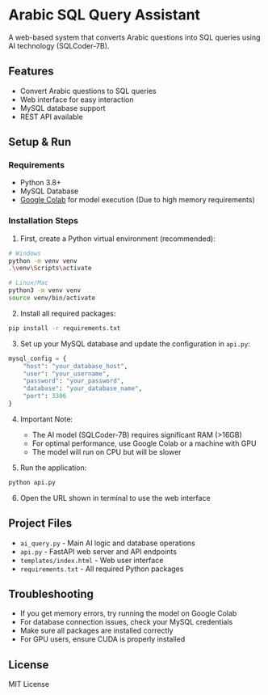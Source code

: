 # Arabic SQL Query Assistant

A web-based system that converts Arabic questions into SQL queries using AI technology (SQLCoder-7B).

## Features
- Convert Arabic questions to SQL queries
- Web interface for easy interaction
- MySQL database support
- REST API available

## Setup & Run

### Requirements
- Python 3.8+
- MySQL Database
- [Google Colab](https://colab.research.google.com/) for model execution (Due to high memory requirements)

### Installation Steps

1. First, create a Python virtual environment (recommended):
```bash
# Windows
python -m venv venv
.\venv\Scripts\activate

# Linux/Mac
python3 -m venv venv
source venv/bin/activate
```

2. Install all required packages:
```bash
pip install -r requirements.txt
```

3. Set up your MySQL database and update the configuration in `api.py`:
```python
mysql_config = {
    "host": "your_database_host",
    "user": "your_username",
    "password": "your_password",
    "database": "your_database_name",
    "port": 3306
}
```

4. Important Note:
   - The AI model (SQLCoder-7B) requires significant RAM (>16GB)
   - For optimal performance, use Google Colab or a machine with GPU
   - The model will run on CPU but will be slower

5. Run the application:
```bash
python api.py
```

6. Open the URL shown in terminal to use the web interface

## Project Files
- `ai_query.py` - Main AI logic and database operations
- `api.py` - FastAPI web server and API endpoints
- `templates/index.html` - Web user interface
- `requirements.txt` - All required Python packages

## Troubleshooting
- If you get memory errors, try running the model on Google Colab
- For database connection issues, check your MySQL credentials
- Make sure all packages are installed correctly
- For GPU users, ensure CUDA is properly installed

## License
MIT License